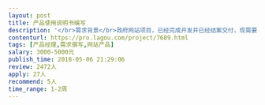 ```yaml
---                
layout: post       
title: 产品使用说明书编写           
description: '</br>需求背景</br>政府网站项目，已经完成开发并已经结案交付，现需要根据网站已经实现的功能和需求，编写网站使用说明书。</br></br>网站描述</br>1、政务信息发布 2、企业供需信息对接  3、政府信息管理</br></br>参考资料</br>可提供的资料：网站的设计方案，网站的汇报方案，网站的功能文档，网站的需求文档，网站的设计文档，网站的视觉文档等等资料。</br></br>使用应用场景</br>该使用手册用于指导网站的管理员和网站服务的用户（企业用户），正确的理解和操作使用网站的功能。</br></br>完成要求</br>根据政府客户的要求，做出他们满意的使用说明书。如果完成质量高速度快，除了基础的服务费，有额外的报酬（1000~5000元不等）</br>'     
contenturl: https://pro.lagou.com/project/7689.html      
tags: [产品经理,需求撰写,网站产品]            
salary: 3000-5000元          
publish_time: 2018-05-06 21:29:06         
review: 2472人                   
apply: 27人                   
recommend: 5人                   
time_range: 1-2周              
---                 
```

